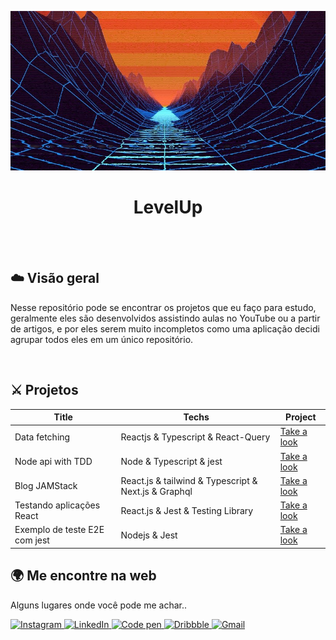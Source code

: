 ![Logo of the project](./docs/imagens/levelup.png)

<h1 align="center" text-align="center">LevelUp</h2>

<br />
<br />

## ☁️ Visão geral

Nesse repositório pode se encontrar os projetos que eu faço para estudo, geralmente eles são desenvolvidos assistindo aulas no YouTube ou a partir de artigos, e por eles serem muito incompletos como uma aplicação decidi agrupar todos eles em um único repositório.


<br />

## ⚔️ Projetos

|Title|Techs|Project|
|-----|-----|-------|
|Data fetching| Reactjs & Typescript & React-Query | <a href="./projects/data-fetching">Take a look</a>|
|Node api with TDD| Node & Typescript & jest | <a href="./projects/node-api-with-tdd">Take a look</a> |
|Blog JAMStack | React.js & tailwind & Typescript & Next.js & Graphql | <a href="./projects/app-jamstack">Take a look</a>|
|Testando aplicações React | React.js & Jest & Testing Library | <a href=".projects/react-unit-test">Take a look</a>|
| Exemplo de teste E2E com jest | Nodejs & Jest | <a href=".projects/testeapie2e">Take a look</a>|


## 🌍 Me encontre na web

  Alguns lugares onde você pode me achar..

<a href="https://www.instagram.com/lucasfernando.dev/" target="_blank">
  <img src="https://img.shields.io/badge/Instagram-E4405F?style=for-the-badge&logo=instagram&logoColor=white" alt="Instagram"/>
</a>
<a href="https://www.linkedin.com/in/frontlucasfernandodev/" target="_blank">
  <img src="https://img.shields.io/badge/LinkedIn-0077B5?style=for-the-badge&logo=linkedin&logoColor=white" alt="LinkedIn"/>
  </a>
<a href="https://codepen.io/lucasfernandodev" target="_blank">
  <img src="https://img.shields.io/badge/Codepen-000000?style=for-the-badge&logo=codepen&logoColor=white" alt="Code pen"/>
</a>
<a href="https://dribbble.com/lucasfernandodev">
  <img src="https://img.shields.io/badge/Dribbble-EA4C89?style=for-the-badge&logo=dribbble&logoColor=white" alt="Dribbble"/>
</a>
<a href="mailto:lucasfernando.dev@gmail.com" target="_blank">
  <img src="https://img.shields.io/badge/Gmail-D14836?style=for-the-badge&logo=gmail&logoColor=white" alt="Gmail"/>
</a>
